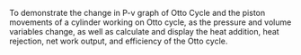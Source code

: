 To demonstrate the change in P-v graph of Otto Cycle and the piston movements of a cylinder working on Otto cycle, as the pressure and volume variables change, as well as calculate and display the heat addition, heat rejection, net work output, and efficiency of the Otto cycle. 
